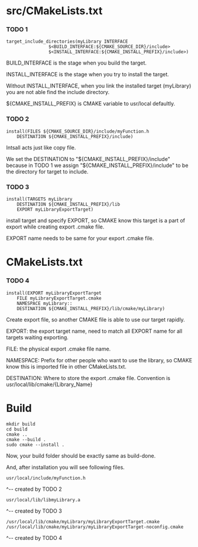 # src/CMakeLists.txt

### TODO 1
```
target_include_directories(myLibrary INTERFACE 
				$<BUILD_INTERFACE:${CMAKE_SOURCE_DIR}/include>
				$<INSTALL_INTERFACE:${CMAKE_INSTALL_PREFIX}/include>)
```
BUILD_INTERFACE is the stage when you build the target.

INSTALL_INTERFACE is the stage when you try to install the target.

Without INSTALL_INTERFACE, when you link the installed target (myLibrary) you are not able find the include directory.

${CMAKE_INSTALL_PREFIX} is CMAKE variable to usr/local defaultly.

### TODO 2
```
install(FILES ${CMAKE_SOURCE_DIR}/include/myFunction.h
	DESTINATION ${CMAKE_INSTALL_PREFIX}/include)
```
Intsall acts just like copy file.

We set the DESTINATION to "${CMAKE_INSTALL_PREFIX}/include" because in TODO 1 we assign "${CMAKE_INSTALL_PREFIX}/include" to be the directory for target to include.

### TODO 3
```
install(TARGETS myLibrary
	DESTINATION ${CMAKE_INSTALL_PREFIX}/lib
	EXPORT myLibraryExportTarget)
```
install target and specify EXPORT, so CMAKE know this target is a part of export while creating export .cmake file.

EXPORT name needs to be same for your export .cmake file.

# CMakeLists.txt

### TODO 4
```
install(EXPORT myLibraryExportTarget
	FILE myLibraryExportTarget.cmake
	NAMESPACE myLibrary::
	DESTINATION ${CMAKE_INSTALL_PREFIX}/lib/cmake/myLibrary)
```
Create export file, so another CMAKE file is able to use our target rapidly.

EXPORT: the export target name, need to match all EXPORT name for all targets waiting exporting.

FILE: the physical export .cmake file name.

NAMESPACE: Prefix for other people who want to use the library, so CMAKE know this is imported file in other CMakeLists.txt.

DESTINATION: Where to store the export .cmake file. Convention is usr/local/lib/cmake/{Library_Name}

# Build
```
mkdir build
cd build
cmake ..
cmake --build .
sudo cmake --install .
```
Now, your build folder should be exactly same as build-done.

And, after installation you will see following files.
```
usr/local/include/myFunction.h
```
^-- created by TODO 2
```
usr/local/lib/libmyLibrary.a
```
^-- created by TODO 3
```
/usr/local/lib/cmake/myLibrary/myLibraryExportTarget.cmake
/usr/local/lib/cmake/myLibrary/myLibraryExportTarget-noconfig.cmake
```
^-- created by TODO 4
